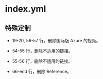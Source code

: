 # index.yml

## 特殊定制

* 19-20, 56-57 行，删除国际版 Azure 的视频。

* 54-55 行，删除不适用的链接。

* 55-56 行，删除不适用的链接。

* 66-end 行，删除 Reference。